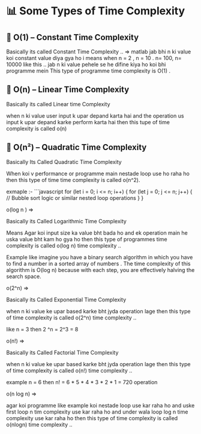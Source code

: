 
# 📊 Some Types of Time Complexity


## 🔹 O(1) – Constant Time Complexity

  Basically its called Constant Time Complexity  ..   => matlab jab bhi n ki value koi constant value diya gya ho i means when n = 2 , n = 10 . n= 100, n= 10000 like this .. jab n ki value pehele se he difine kiya ho koi bhi programme mein  This type of programme time complexity is O(1)  .



## 🔹 O(n) – Linear Time Complexity

  Basically its called Linear time Complexity

  when n ki value user input k upar depand karta hai and the operation us input k upar depand karke perform karta hai then this tupe of time complexity is called o(n)

## 🔹 O(n²) – Quadratic Time Complexity


  Basically Its Called Quadratic Time Complexity

  When koi v performance or programme main nestade loop use ho raha ho then this type of time time complexity is called o(n^2).

  exmaple :- ```javascript
for (let i = 0; i <= n; i++) {
    for (let j = 0; j <= n; j++) {
        // Bubble sort logic or similar nested loop operations
    }
}

 
 o(log n ) => 

Basically its  Called Logarithmic Time Complexity

Means  Agar koi input size ka value  bht bada ho and ek operation main he uska value bht kam ho gya ho then this type of programmes time complexity is called o(log n) time complexity ..

Example like imagine you have a binary search algorithm in which you have to find a number in a sorted array of numbers . The time complexity of this algorithm is O(log n) because with each step, you are effectively halving the search space.  



o(2^n) => 

Basically its Called Exponential Time Complexity

when n ki value ke upar based karke bht jyda operation lage then this type of time complexity is called o(2^n) time complexity ..

like n = 3 then 2 ^n = 2^3 = 8 


o(n!) => 

Basically its Called Factorial Time Complexity

when n ki value ke upar based karke bht jyda operation lage then this type of time complexity is called o(n!) time complexity ..

example n = 6 
then  n! = 6 * 5 * 4 * 3 * 2 * 1 = 720 operation 


o(n log n) =>

agar koi programme like example koi nestade loop use kar raha ho and uske first loop n tim complexity use kar raha ho and under wala loop log n time complexity use kar raha ho then this type of time complexity is called o(nlogn) time complexity ..
